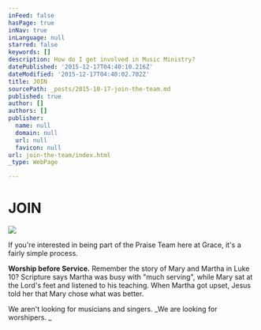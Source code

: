 ```yaml
---
inFeed: false
hasPage: true
inNav: true
inLanguage: null
starred: false
keywords: []
description: How do I get involved in Music Ministry?
datePublished: '2015-12-17T04:40:10.216Z'
dateModified: '2015-12-17T04:40:02.702Z'
title: JOIN
sourcePath: _posts/2015-10-17-join-the-team.md
published: true
author: []
authors: []
publisher:
  name: null
  domain: null
  url: null
  favicon: null
url: join-the-team/index.html
_type: WebPage

---
```

# JOIN
![](https://the-grid-user-content.s3-us-west-2.amazonaws.com/c77696df-03c6-4608-98cd-ee4cc7acb195.jpg)

If you're interested in being part of the Praise Team here at Grace, it's a fairly simple process.

**Worship before Service.** Remember the story of Mary and Martha in Luke 10? Scripture says Martha was busy with "much serving", while Mary sat at the Lord's feet and listened to his teaching. When Martha got upset, Jesus told her that Mary chose what was better. 

We aren't looking for musicians and singers. _We are looking for worshipers. _